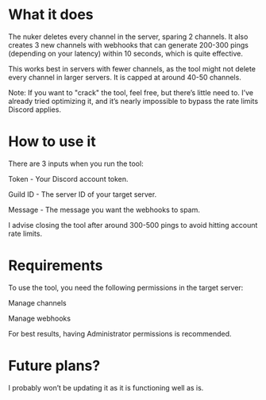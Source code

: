 # What it does
The nuker deletes every channel in the server, sparing 2 channels. It also creates 3 new channels with webhooks that can generate 200-300 pings (depending on your latency) within 10 seconds, which is quite effective.

This works best in servers with fewer channels, as the tool might not delete every channel in larger servers. It is capped at around 40-50 channels.

Note: If you want to "crack" the tool, feel free, but there’s little need to. I’ve already tried optimizing it, and it’s nearly impossible to bypass the rate limits Discord applies.

# How to use it

There are 3 inputs when you run the tool:

Token - Your Discord account token.

Guild ID - The server ID of your target server.

Message - The message you want the webhooks to spam.

I advise closing the tool after around 300-500 pings to avoid hitting account rate limits.

# Requirements

To use the tool, you need the following permissions in the target server:

Manage channels

Manage webhooks

For best results, having Administrator permissions is recommended.

# Future plans?

I probably won’t be updating it as it is functioning well as is.
